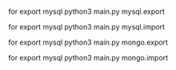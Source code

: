 
for export mysql
python3 main.py mysql.export

for export mysql
python3 main.py mysql.import

for export mysql
python3 main.py mongo.export

for export mysql
python3 main.py mongo.import
